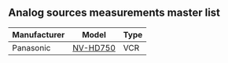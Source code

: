 ## Analog sources measurements master list

| Manufacturer | Model                                  | Type |
|--------------|----------------------------------------|------|
| Panasonic    | [NV-HD750](./Bowers%26Wilkins_685_mk1) | VCR  |  